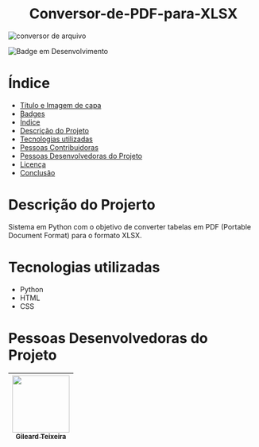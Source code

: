 <h1 align="center"> Conversor-de-PDF-para-XLSX </h1>

![conversor de arquivo](https://user-images.githubusercontent.com/111284002/215869031-acb72de2-a1be-402c-a66f-a0e01a650aa6.png)

![Badge em Desenvolvimento](http://img.shields.io/static/v1?label=STATUS&message=EM%20DESENVOLVIMENTO&color=GREEN&style=for-the-badge)

# Índice 

* [Título e Imagem de capa](#Título-e-Imagem-de-capa)
* [Badges](#badges)
* [Índice](#índice)
* [Descrição do Projeto](#descrição-do-projeto)
* [Tecnologias utilizadas](#tecnologias-utilizadas)
* [Pessoas Contribuidoras](#pessoas-contribuidoras)
* [Pessoas Desenvolvedoras do Projeto](#pessoas-desenvolvedoras)
* [Licença](#licença)
* [Conclusão](#conclusão)

# Descrição do Projerto

Sistema em Python com o objetivo de converter tabelas em PDF (Portable Document Format) para o formato XLSX.

# Tecnologias utilizadas
* Python
* HTML
* CSS

# Pessoas Desenvolvedoras do Projeto

| [<img src="https://avatars.githubusercontent.com/u/111284002?s=400&u=90233005b4c13fbb4a1c3d4eb8c0a66df1f11139&v=4" width=115><br><sub> Gileard Teixeira</sub>](https://github.com/Gil-Ti) |
| :---: |

